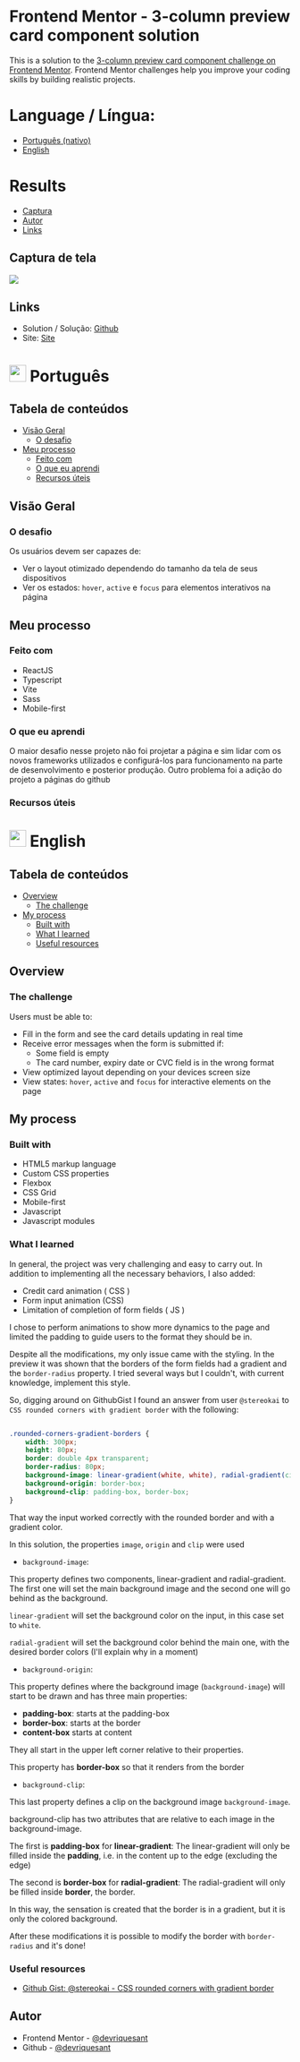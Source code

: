 # Frontend Mentor - 3-column preview card component solution

This is a solution to the [3-column preview card component challenge on Frontend Mentor](https://www.frontendmentor.io/challenges/3column-preview-card-component-pH92eAR2-). Frontend Mentor challenges help you improve your coding skills by building realistic projects. 

# Language / Língua:
- [Português (nativo)](#-português)
- [English](#-english)

# Results
- [Captura](#captura-de-tela)
- [Autor](#autor)
- [Links](#links)

## Captura de tela

![](./definitions/design/page_preview.png)


## Links

- Solution / Solução: [Github](https://github.com/devriquesant/3-column-preview-card-component-main/)
- Site: [Site](https://devriquesant.github.io/3-column-preview-card-component-main/)

# <img src="https://cdn-icons-png.flaticon.com/512/9906/9906449.png" width="30px"/> Português

## Tabela de conteúdos

- [Visão Geral](#visão-geral)
  - [O desafio](#o-desafio)
- [Meu processo](#meu-processo)
  - [Feito com](#feito-com)
  - [O que eu aprendi](#o-que-eu-aprendi)
  - [Recursos úteis](#recursos-úteis)

## Visão Geral

### O desafio

Os usuários devem ser capazes de:
- Ver o layout otimizado dependendo do tamanho da tela de seus dispositivos
- Ver os estados: `hover`, `active` e `focus` para elementos interativos na página

## Meu processo

### Feito com

- ReactJS
- Typescript
- Vite
- Sass
- Mobile-first

  

### O que eu aprendi

O maior desafio nesse projeto não foi projetar a página e sim lidar com os novos frameworks utilizados e configurá-los para funcionamento na parte de desenvolvimento e posterior produção. Outro problema foi a adição do projeto a páginas do github

### Recursos úteis


# <img src="https://cdn-icons-png.flaticon.com/512/3909/3909383.png" width="30px"/> English


## Tabela de conteúdos

- [Overview](#overview)
  - [The challenge](#o-desafio)
- [My process](#my-process)
  - [Built with](#built-with)
  - [What I learned](#what-i-learned)
  - [Useful resources](#useful-resources)

## Overview

### The challenge

Users must be able to:

- Fill in the form and see the card details updating in real time
- Receive error messages when the form is submitted if:
     - Some field is empty
     - The card number, expiry date or CVC field is in the wrong format
- View optimized layout depending on your devices screen size
- View states: `hover`, `active` and `focus` for interactive elements on the page

## My process

### Built with

- HTML5 markup language
- Custom CSS properties
- Flexbox
- CSS Grid
- Mobile-first
- Javascript
- Javascript modules

### What I learned

In general, the project was very challenging and easy to carry out. In addition to implementing all the necessary behaviors, I also added:

- Credit card animation ( CSS )
- Form input animation (CSS)
- Limitation of completion of form fields ( JS )

I chose to perform animations to show more dynamics to the page and limited the padding to guide users to the format they should be in.

Despite all the modifications, my only issue came with the styling. In the preview it was shown that the borders of the form fields had a gradient and the `border-radius` property. I tried several ways but I couldn't, with current knowledge, implement this style.

So, digging around on GithubGist I found an answer from user `@stereokai` to `CSS rounded corners with gradient border` with the following:

```css

.rounded-corners-gradient-borders {
    width: 300px;
    height: 80px;
    border: double 4px transparent;
    border-radius: 80px;
    background-image: linear-gradient(white, white), radial-gradient(circle at top left, #f00,#3020ff);
    background-origin: border-box;
    background-clip: padding-box, border-box;
}

```

That way the input worked correctly with the rounded border and with a gradient color.

In this solution, the properties `image`, `origin` and `clip` were used

- `background-image`:

This property defines two components, linear-gradient and radial-gradient. The first one will set the main background image and the second one will go behind as the background.

`linear-gradient` will set the background color on the input, in this case set to `white`.

`radial-gradient` will set the background color behind the main one, with the desired border colors (I'll explain why in a moment)

- `background-origin`:

This property defines where the background image (`background-image`) will start to be drawn and has three main properties:

- **padding-box**: starts at the padding-box
- **border-box**: starts at the border
- **content-box** starts at content

They all start in the upper left corner relative to their properties.

This property has **border-box** so that it renders from the border

- `background-clip`:

This last property defines a clip on the background image `background-image`.

background-clip has two attributes that are relative to each image in the background-image.

The first is **padding-box** for **linear-gradient**:
The linear-gradient will only be filled inside the **padding**, i.e. in the content up to the edge (excluding the edge)

The second is **border-box** for **radial-gradient**:
The radial-gradient will only be filled inside **border**, the border.

In this way, the sensation is created that the border is in a gradient, but it is only the colored background.

After these modifications it is possible to modify the border with `border-radius` and it's done!

### Useful resources

- [Github Gist: @stereokai - CSS rounded corners with gradient border](https://gist.github.com/stereokai/36dc0095b9d24ce93b045e2ddc60d7a0)


## Autor

- Frontend Mentor - [@devriquesant](https://www.frontendmentor.io/profile/devriquesant)
- Github - [@devriquesant](https://github.com/devriquesant)
